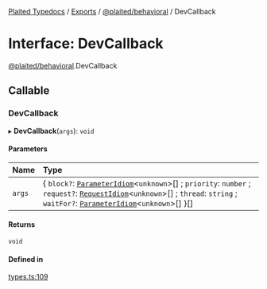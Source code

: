 [Plaited Typedocs](../README.md) / [Exports](../modules.md) / [@plaited/behavioral](../modules/plaited_behavioral.md) / DevCallback

# Interface: DevCallback

[@plaited/behavioral](../modules/plaited_behavioral.md).DevCallback

## Callable

### DevCallback

▸ **DevCallback**(`args`): `void`

#### Parameters

| Name | Type |
| :------ | :------ |
| `args` | { `block?`: [`ParameterIdiom`](../modules/plaited_behavioral.md#parameteridiom)<`unknown`\>[] ; `priority`: `number` ; `request?`: [`RequestIdiom`](../modules/plaited_behavioral.md#requestidiom)<`unknown`\>[] ; `thread`: `string` ; `waitFor?`: [`ParameterIdiom`](../modules/plaited_behavioral.md#parameteridiom)<`unknown`\>[]  }[] |

#### Returns

`void`

#### Defined in

[types.ts:109](https://github.com/plaited/plaited/blob/ff0cf9f/libs/behavioral/src/types.ts#L109)
